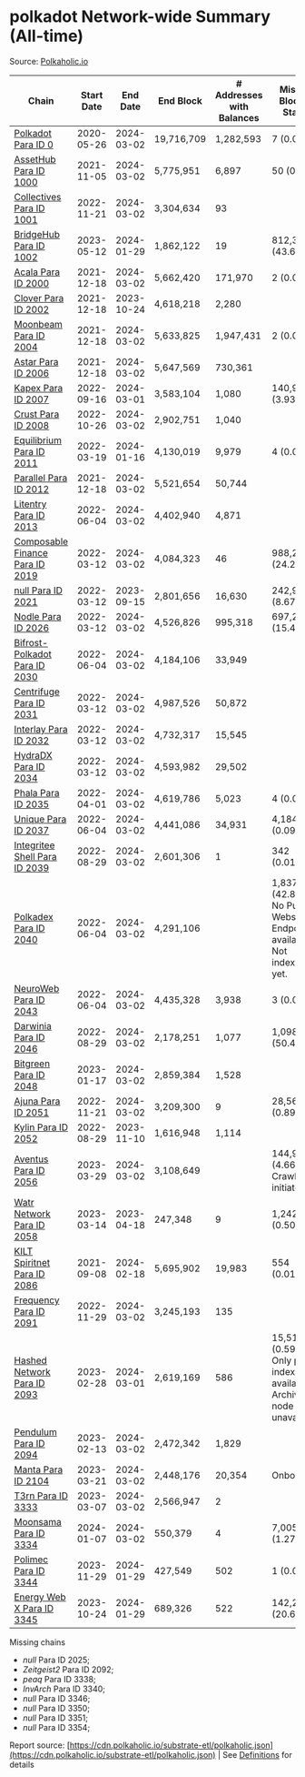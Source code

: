 # polkadot Network-wide Summary (All-time)

Source: [Polkaholic.io](https://polkaholic.io)


| Chain            | Start Date | End Date | End Block | # Addresses with Balances | Missing Blocks / Status |
| ---------------- | ---------- | ---------| --------- | ------------------------- | ----------------------- |
| [Polkadot Para ID 0](/polkadot/0-polkadot) | 2020-05-26 | 2024-03-02 | 19,716,709 |  1,282,593 | 7 (0.00%)  |
| [AssetHub Para ID 1000](/polkadot/1000-assethub) | 2021-11-05 | 2024-03-02 | 5,775,951 |  6,897 | 50 (0.00%)  |
| [Collectives Para ID 1001](/polkadot/1001-collectives) | 2022-11-21 | 2024-03-02 | 3,304,634 |  93 |    |
| [BridgeHub Para ID 1002](/polkadot/1002-bridgehub) | 2023-05-12 | 2024-01-29 | 1,862,122 |  19 | 812,302 (43.62%)  |
| [Acala Para ID 2000](/polkadot/2000-acala) | 2021-12-18 | 2024-03-02 | 5,662,420 |  171,970 | 2 (0.00%)  |
| [Clover Para ID 2002](/polkadot/2002-clover) | 2021-12-18 | 2023-10-24 | 4,618,218 |  2,280 |    |
| [Moonbeam Para ID 2004](/polkadot/2004-moonbeam) | 2021-12-18 | 2024-03-02 | 5,633,825 |  1,947,431 | 2 (0.00%)  |
| [Astar Para ID 2006](/polkadot/2006-astar) | 2021-12-18 | 2024-03-02 | 5,647,569 |  730,361 |    |
| [Kapex Para ID 2007](/polkadot/2007-kapex) | 2022-09-16 | 2024-03-01 | 3,583,104 |  1,080 | 140,992 (3.93%)  |
| [Crust Para ID 2008](/polkadot/2008-crust) | 2022-10-26 | 2024-03-02 | 2,902,751 |  1,040 |    |
| [Equilibrium Para ID 2011](/polkadot/2011-equilibrium) | 2022-03-19 | 2024-01-16 | 4,130,019 |  9,979 | 4 (0.00%)  |
| [Parallel Para ID 2012](/polkadot/2012-parallel) | 2021-12-18 | 2024-03-02 | 5,521,654 |  50,744 |    |
| [Litentry Para ID 2013](/polkadot/2013-litentry) | 2022-06-04 | 2024-03-02 | 4,402,940 |  4,871 |    |
| [Composable Finance Para ID 2019](/polkadot/2019-composable) | 2022-03-12 | 2024-03-02 | 4,084,323 |  46 | 988,228 (24.20%)  |
| [null Para ID 2021](/polkadot/2021-efinity) | 2022-03-12 | 2023-09-15 | 2,801,656 |  16,630 | 242,949 (8.67%)  |
| [Nodle Para ID 2026](/polkadot/2026-nodle) | 2022-03-12 | 2024-03-02 | 4,526,826 |  995,318 | 697,249 (15.40%)  |
| [Bifrost-Polkadot Para ID 2030](/polkadot/2030-bifrost) | 2022-06-04 | 2024-03-02 | 4,184,106 |  33,949 |    |
| [Centrifuge Para ID 2031](/polkadot/2031-centrifuge) | 2022-03-12 | 2024-03-02 | 4,987,526 |  50,872 |    |
| [Interlay Para ID 2032](/polkadot/2032-interlay) | 2022-03-12 | 2024-03-02 | 4,732,317 |  15,545 |    |
| [HydraDX Para ID 2034](/polkadot/2034-hydradx) | 2022-03-12 | 2024-03-02 | 4,593,982 |  29,502 |    |
| [Phala Para ID 2035](/polkadot/2035-phala) | 2022-04-01 | 2024-03-02 | 4,619,786 |  5,023 | 4 (0.00%)  |
| [Unique Para ID 2037](/polkadot/2037-unique) | 2022-06-04 | 2024-03-02 | 4,441,086 |  34,931 | 4,184 (0.09%)  |
| [Integritee Shell Para ID 2039](/polkadot/2039-integritee) | 2022-08-29 | 2024-03-02 | 2,601,306 |  1 | 342 (0.01%)  |
| [Polkadex Para ID 2040](/polkadot/2040-polkadex) | 2022-06-04 | 2024-03-02 | 4,291,106 |   | 1,837,152 (42.81%) No Public Websocket Endpoint available: Not indexing yet. |
| [NeuroWeb Para ID 2043](/polkadot/2043-neuroweb) | 2022-06-04 | 2024-03-02 | 4,435,328 |  3,938 | 3 (0.00%)  |
| [Darwinia Para ID 2046](/polkadot/2046-darwinia) | 2022-08-29 | 2024-03-02 | 2,178,251 |  1,077 | 1,098,047 (50.41%)  |
| [Bitgreen Para ID 2048](/polkadot/2048-bitgreen) | 2023-01-17 | 2024-03-02 | 2,859,384 |  1,528 |    |
| [Ajuna Para ID 2051](/polkadot/2051-ajuna) | 2022-11-21 | 2024-03-02 | 3,209,300 |  9 | 28,565 (0.89%)  |
| [Kylin Para ID 2052](/polkadot/2052-kylin) | 2022-08-29 | 2023-11-10 | 1,616,948 |  1,114 |    |
| [Aventus Para ID 2056](/polkadot/2056-aventus) | 2023-03-29 | 2024-03-02 | 3,108,649 |   | 144,921 (4.66%) Crawling initiated |
| [Watr Network Para ID 2058](/polkadot/2058-watr) | 2023-03-14 | 2023-04-18 | 247,348 |  9 | 1,242 (0.50%)  |
| [KILT Spiritnet Para ID 2086](/polkadot/2086-kilt) | 2021-09-08 | 2024-02-18 | 5,695,902 |  19,983 | 554 (0.01%)  |
| [Frequency Para ID 2091](/polkadot/2091-frequency) | 2022-11-29 | 2024-03-02 | 3,245,193 |  135 |    |
| [Hashed Network Para ID 2093](/polkadot/2093-hashed) | 2023-02-28 | 2024-03-01 | 2,619,169 |  586 | 15,510 (0.59%) Only partial index available: Archive node unavailable |
| [Pendulum Para ID 2094](/polkadot/2094-pendulum) | 2023-02-13 | 2024-03-02 | 2,472,342 |  1,829 |    |
| [Manta Para ID 2104](/polkadot/2104-manta) | 2023-03-21 | 2024-03-02 | 2,448,176 |  20,354 |   Onboarding |
| [T3rn Para ID 3333](/polkadot/3333-t3rn) | 2023-03-07 | 2024-03-02 | 2,566,947 |  2 |    |
| [Moonsama Para ID 3334](/polkadot/3334-moonsama) | 2024-01-07 | 2024-03-02 | 550,379 |  4 | 7,005 (1.27%)  |
| [Polimec Para ID 3344](/polkadot/3344-polimec) | 2023-11-29 | 2024-01-29 | 427,549 |  502 | 1 (0.00%)  |
| [Energy Web X Para ID 3345](/polkadot/3345-energywebx) | 2023-10-24 | 2024-01-29 | 689,326 |  522 | 142,272 (20.64%)  |

Missing chains


* *null* Para ID 2025; 
* *Zeitgeist2* Para ID 2092; 
* *peaq* Para ID 3338; 
* *InvArch* Para ID 3340; 
* *null* Para ID 3346; 
* *null* Para ID 3350; 
* *null* Para ID 3351; 
* *null* Para ID 3354; 

Report source: [https://cdn.polkaholic.io/substrate-etl/polkaholic.json](https://cdn.polkaholic.io/substrate-etl/polkaholic.json) | See [Definitions](/DEFINITIONS.md) for details
